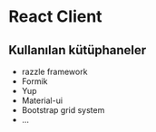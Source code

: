 # React Client
## Kullanılan kütüphaneler
- razzle framework
- Formik
- Yup
- Material-ui
- Bootstrap grid system
- ...